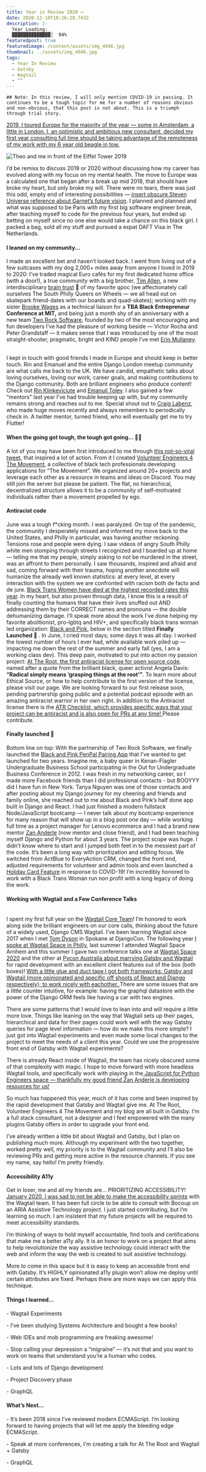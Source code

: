```yaml
---
title: Year in Review 2020 🔥
date: 2020-12-10T18:26:29.743Z
description: |-
  Year Loading: 
  ▓▓▓▓▓▓▓▓▓▓▓▓▓▓░  94%
featuredpost: true
featuredimage: /content/assets/img_4946.jpg
thumbnail: ../assets/img_4946.jpg
tags:
  - Year In Review
  - Gatsby
  - Wagtail
  - ""
---
```

`## Note: In this review, I will only mention COVID-19 in passing. It continues to be a tough topic for me for a number of reasons obvious and non-obvious, that this post is not about. This is a triumph through trial story.`

[2019, I toured Europe for the majority of the year — some in Amsterdam, a little in London. I, an optimistic and ambitious new consultant, decided my first year consulting full time should be taking advantage of the remoteness of my work with my 6 year old beagle in tow. ](https://glittertech.dev/good-year-review/)

![Theo and me in front of the Eiffel Tower 2019](/content/assets/img_0956.jpg "Theo and me in front of the Eiffel Tower 2019")

I’d be remiss to discuss 2019 or 2020 without discussing how my career has evolved along with my focus on my mental health. The move to Europe was a calculated one that began after a break up mid 2018, that should have broke my heart, but only broke my will. There were no tears, there was just this odd, empty end of interesting possibilities — [insert obscure Steven Universe reference about Garnet’s future vision](https://steven-universe.fandom.com/wiki/Future_Vision). I planned and planned and what was supposed to be Paris with my first big software engineer break, after teaching myself to code for the previous four years, but ended up betting on myself since no one else would take a chance on this black girl. I packed a bag, sold all my stuff and pursued a expat DAFT Visa in The Netherlands. 

#### I leaned on my community...

I made an excellent bet and haven’t looked back. I went from living out of a few suitcases with my dog 2,000+ miles away from anyone I loved in 2019 to 2020: I’ve traded magical Euro cafés for my first dedicated home office (with a door!), a true community with a big brother, [Tim Allen](https://pyphilly.org/about/), a new interdisciplinary [brain trust](https://glittertech.dev/braintrust) 🧠 of my favorite qpoc (we affectionately call ourselves The South Philly Queers on Wheels — we all head out on skatepark friend-dates with our boards and quad-skates); working with my sister [Brooke Wages](https://news.mit.edu/2019/brooke-wages-surge-employment-0804) as a technical liaison for a **TBA Black Entrepreneur Conference at MIT,** and being just a month shy of an anniversary with a new team [Two Rock Software](https://tworock.io), founded by two of the most encouraging and fun developers I’ve had the pleasure of working beside — Victor Rocha and Peter Grandstaff — it makes sense that I was introduced by one of the most straight-shooter, pragmatic, bright and KIND people I’ve met [Erin Mullaney](https://www.erinrachel.dev/).

\
I kept in touch with good friends I made in Europe and should keep in better touch. Rin and Emanuel and the entire Django London meetup community are what calls me back to the UK. We have candid, empathetic talks about loving ourselves, loving our work, career goals, and making contributions to the Django community. Both are brilliant engineers who produce content! Check out [Rin Klinkeviciute](https://twitter.com/karina__in?s=21) and [Emanuil Tolev](https://glittertech.dev). I also gained a few “mentors” last year I’ve had trouble keeping up with, but my community remains strong and reaches out to me. Special shout out to [Craig Labenz](https://CraigLabenz.me), who made huge moves recently and always remembers to periodically check in. A twitter mentor, turned friend, who will eventually get me to try Flutter!

#### When the going got tough, the tough got going... 💪🏾

A lot of you may have been first introduced to me through [this not-so-viral tweet](https://twitter.com/ve4tm/status/1321641275704152064?s=21), that inspired a lot of action. From it I created [Volunteer Engineers 4 The Movement](https://ve4tm.dev), a collective of black tech professionals developing applications for “The Movement”. We organized around 20+ projects and leverage each other as a resource in teams and ideas on Discord. You may still join the server but please be patient. The flat, no hierarchical, decentralized structure allows it to be a community of self-motivated individuals rather than a movement propelled by ego. 

#### Antiracist code

June was a tough f*cking month. I was paralyzed. On top of the pandemic, the community I desperately missed and informed my move back to the United States, and Philly in particular, was having another reckoning. Tensions rose and people were dying. I saw videos of angry South Philly white men stomping through streets I recognized and I boarded up at home — telling me that my people, simply asking to not be murdered in the street, was an affront to them personally. I saw thousands, inspired and afraid and sad, coming forward with their trauma, hoping another anecdote will humanize the already well known statistics: at every level, at every interaction with the system we are confronted with racism both de facto and de jure. [Black Trans Women have died at the highest recorded rates this year](https://www.hrc.org/resources/violence-against-the-trans-and-gender-non-conforming-community-in-2020). In my heart, but also proven through data, I know this is a result of finally counting the humans that have their lives snuffed out AND addressing them by their CORRECT names and pronouns — the double dehumanizing damage. I’ll speak more about the work I’ve done helping  my favorite abolitionist, pro-lgbtq and HIV+, and specifically black trans woman led organization: [Black and Pink](https://blackandpink.org), below in the section titled **Finally Launched 🚀** .  In June, I cried most days; some days it was all day. I worked the lowest number of hours I ever had, while available work piled up — impacting me down the rest of the summer and early fall (yes, I am a working class dev). This deep pain, motivated to put into action my passion project: [At The Root, the first antiracist license for open source code](https://attheroot.dev), named after a quote from the brilliant black, queer activist Angela Davis: **“Radical simply means ‘grasping things at the root’”**. To learn more about Ethical Source, or how to help contribute to the first version of the license, please visit our page. We are looking forward to our first release soon, pending partnership going public and a potential podcast episode with an amazing antiracist warrior in her own right. In addition to the Antiracist license there is the [ATR Checklist, which provides specific ways that your project can be antiracist and is also open for PRs at any time! ](https://attheroot.dev/anti-racist-checklist)Please contribute.

#### Finally launched 🚀

Bottom line on top: With the partnership of Two Rock Software, we finally launched the [Black and Pink PenPal Pairing App](https://www.blackandpinkpenpals.org) that I’ve wanted to get launched for two years. Imagine me, a baby queer in Kenan-Flagler Undergraduate Business School participating in the Out for Undergraduate Business Conference in 2012. I was fresh in my networking career, so I made more Facebook friends than I did professional contacts - but BOOYYY did I have fun in New York. Tanya Nguyen was one of those contacts and after posting about my Django journey for my cheering and friends and family online, she reached out to me about Black and Pink’s half done app built in Django and React. I had just finished a modern fullstack Node/JavaScript bootcamp — I never talk about my bootcamp experience for many reason that will show up in a blog post one day — while working full time as a project manager for Lenovo ecommerce and I had a brand new mentor [Zan Anderle](https://zanderle.com/) (now mentor and close friend), and I had been teaching myself Django and Python for about 3 years. The project scope was huge. I didn’t know where to start and I jumped both feet in to the messiest part of the code. It’s been a long way with prioritization and editing focus. We switched from ActBlue to EveryAction CRM, changed the front end, adjusted requirements for volunteer and admin tools and even launched a [Holiday Card Feature](https://twitter.com/blackandpinkorg/status/1336721578453835783?s=21) in response to COVID-19! I’m incredibly honored to work with a Black Trans Woman run non profit with a long legacy of doing the work. 

#### Working with Wagtail and a Few Conference Talks

\
I spent my first full year on the [Wagtail Core Team](https://github.com/wagtail/wagtail/wiki/Wagtail-core-team)! I’m honored to work along side the brilliant engineers on our core calls, thinking about the future of a widely used, Django CMS Wagtail. I’ve been learning Wagtail since 2017 when I met [Tom Dyson](https://torchbox.com/team/tom-dyson/) in Spokane at DjangoCon. The following year [I spoke at Wagtail Space in Philly](https://youtu.be/C-tXt5fLj_s), last summer I attended Wagtail Space Arnhem and this summer I gave two conference talks one at [Wagtail Space 2020](https://www.youtube.com/playlist?list=PLEyaio0l1qoFO54cfcYHZXsRjSdaezT8w) and the other at [Pycon Australia about marrying Gatsby and Wagtail ](https://youtu.be/S6ntmaq3hIw)for rapid development with an excellent client features out of the box (both boxes)! [With a little glue and duct tape I got both frameworks: Gatsby and Wagtail (more opinionated and specific off shoots of React and Django respectively); to work nicely with eachother. ](https://glittertech.dev/wagtail-gatsby-pycon-2020/)There are some issues that are a little counter intuitive, for example: having the graphql datastore with the power of the Django ORM feels like having a car with two engines. 

There are some patterns that I would love to lean into and will require a little more love. Things like leaning on the way that Wagtail sets up their pages, hierarchical and data for their pages could work well with the way Gatsby queries for page level information — how do we make this more simple? I just got into Wagtail experiments and even made some local changes to the project to meet the needs of a client this year. Could we use the progressive front end of Gatsby with Wagtail experiments? 

There is already React inside of Wagtail, the team has nicely obscured some of that complexity with magic. I hope to move forward with more headless Wagtail tools, and specifically work with playing in the[ JavaScript for Python Engineers space — thankfully my good friend Žan Anderle is developing resources for us!](https://javascriptforpython.dev)

So much has happened this year, much of it has come and been inspired by the rapid development that Gatsby and Wagtail give me. At The Root, Volunteer Engineers 4 The Movement and my blog are all built in Gatsby. I’m a full stack consultant, not a designer and I feel empowered with the many plugins Gatsby offers in order to upgrade your front end.

I’ve already written a little bit about Wagtail and Gatsby, but I plan on publishing much more. Although my experiment with the two together, worked pretty well, my priority is to the Wagtail community and I’ll also be reviewing PRs and getting more active in the resource channels. If you see my name, say hello! I’m pretty friendly.

#### Accessibility A11y

Get in loser, me and all my friends are... PRIORITIZING ACCESSIBILITY! [January 2020, I was sad to not be able to make the accessibility sprints](https://thib.me/making-wagtail-accessible) with the Wagtail team. It has been full circle to be able to consult with Bocoup on an ARIA Assistive Technology project. I just started contributing, but I’m learning so much. I am insistent that my future projects will be required to meet accessibility standards. 

I’m thinking of ways to hold myself accountable, find tools and certifications that make me a better a11y ally. It is an honor to work on a project that aims to help revolutionize the way assistive technology could interact with the web and inform the way the web is created to suit assistive technology. 

More to come in this space but it is easy to keep an accessible front end with Gatsby. It’s HIGHLY opinionated a11y plugin won’t allow me deploy until certain attributes are fixed. Perhaps there are more ways we can apply this technique.

#### Things I learned...

\- Wagtail Experiments

\- I’ve been studying Systems Architecture and bought a few books!

\- Web IDEs and mob programming are freaking awesome!

\- Stop calling your depression a “migraine” — it’s not that and you want to work on teams that understand you’re a human who codes.

\- Lots and lots of Django development

\- Project Discovery phase

\- GraphQL

#### What’s Next...

\- It’s been 2018 since I’ve reviewed modern ECMAScript. I’m looking forward to having projects that will let me apply the bleeding edge ECMAScript.

\- Speak at more conferences, I'm creating a talk for At The Root and Wagtail + Gatsby 

\- GraphQL
